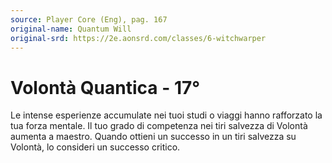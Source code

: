 ```yaml
---
source: Player Core (Eng), pag. 167
original-name: Quantum Will
original-srd: https://2e.aonsrd.com/classes/6-witchwarper
---
```


# Volontà Quantica - 17°

Le intense esperienze accumulate nei tuoi studi o viaggi hanno rafforzato la tua
forza mentale. Il tuo grado di competenza nei tiri salvezza di Volontà aumenta a
maestro. Quando ottieni un successo in un tiri salvezza su Volontà, lo consideri
un successo critico.
